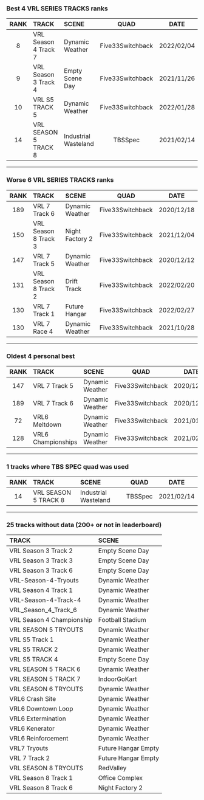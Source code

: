 ### Best 4 VRL SERIES TRACKS ranks
|RANK|TRACK|SCENE|QUAD|DATE|
|:---:|:---|:---|:---:|:---:|
|8|VRL Season 4 Track 7|Dynamic Weather|Five33Switchback|2022/02/04|
|9|VRL Season 3 Track 4|Empty Scene Day|Five33Switchback|2021/11/26|
|10|VRL S5 TRACK 5|Dynamic Weather|Five33Switchback|2022/01/28|
|14|VRL SEASON 5 TRACK 8|Industrial Wasteland|TBSSpec|2021/02/14|
---
### Worse 6 VRL SERIES TRACKS ranks
|RANK|TRACK|SCENE|QUAD|DATE|
|:---:|:---|:---|:---:|:---:|
|189|VRL 7 Track 6|Dynamic Weather|Five33Switchback|2020/12/18|
|150|VRL Season 8 Track 3|Night Factory 2|Five33Switchback|2021/12/04|
|147|VRL 7 Track 5|Dynamic Weather|Five33Switchback|2020/12/12|
|131|VRL Season 8 Track 2|Drift Track|Five33Switchback|2022/02/20|
|130|VRL 7 Track 1|Future Hangar|Five33Switchback|2022/02/27|
|130|VRL 7 Race 4|Dynamic Weather|Five33Switchback|2021/10/28|
---
### Oldest 4 personal best
|RANK|TRACK|SCENE|QUAD|DATE|
|:---:|:---|:---|:---:|:---:|
|147|VRL 7 Track 5|Dynamic Weather|Five33Switchback|2020/12/12|
|189|VRL 7 Track 6|Dynamic Weather|Five33Switchback|2020/12/18|
|72|VRL6 Meltdown|Dynamic Weather|Five33Switchback|2021/01/03|
|128|VRL6 Championships|Dynamic Weather|Five33Switchback|2021/02/01|
---
### 1 tracks where TBS SPEC quad was used
|RANK|TRACK|SCENE|QUAD|DATE|
|:---:|:---|:---|:---:|:---:|
|14|VRL SEASON 5 TRACK 8|Industrial Wasteland|TBSSpec|2021/02/14|
---
### 25 tracks without data (200+ or not in leaderboard)
|TRACK|SCENE|
|:---|:---|
|VRL Season 3 Track 2|Empty Scene Day|
|VRL Season 3 Track 3|Empty Scene Day|
|VRL Season 3 Track 6|Empty Scene Day|
|VRL-Season-4-Tryouts|Dynamic Weather|
|VRL Season 4 Track 1|Dynamic Weather|
|VRL-Season-4-Track-4|Dynamic Weather|
|VRL_Season_4_Track_6|Dynamic Weather|
|VRL Season 4 Championship|Football Stadium|
|VRL SEASON 5 TRYOUTS|Dynamic Weather|
|VRL S5 Track 1|Dynamic Weather|
|VRL S5 TRACK 2|Dynamic Weather|
|VRL S5 TRACK 4|Empty Scene Day|
|VRL SEASON 5 TRACK 6|Dynamic Weather|
|VRL SEASON 5 TRACK 7|IndoorGoKart|
|VRL SEASON 6 TRYOUTS|Dynamic Weather|
|VRL6 Crash Site|Dynamic Weather|
|VRL6 Downtown Loop|Dynamic Weather|
|VRL6 Extermination|Dynamic Weather|
|VRL6 Kenerator|Dynamic Weather|
|VRL6 Reinforcement|Dynamic Weather|
|VRL7 Tryouts|Future Hangar Empty|
|VRL 7 Track 2|Future Hangar Empty|
|VRL SEASON 8 TRYOUTS|RedValley|
|VRL Season 8 Track 1|Office Complex|
|VRL Season 8 Track 6|Night Factory 2|
